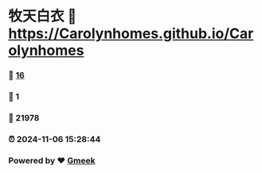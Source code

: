 # 牧天白衣 :link: https://Carolynhomes.github.io/Carolynhomes 
### :page_facing_up: [16](https://Carolynhomes.github.io/Carolynhomes/tag.html) 
### :speech_balloon: 1 
### :hibiscus: 21978 
### :alarm_clock: 2024-11-06 15:28:44 
### Powered by :heart: [Gmeek](https://github.com/Meekdai/Gmeek)
